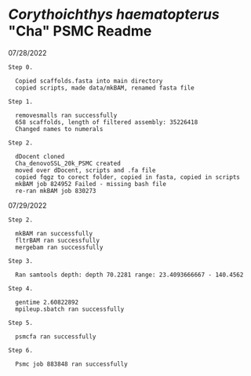 # <i>Corythoichthys haematopterus</i> "Cha" PSMC Readme

07/28/2022

    Step 0. 
  
      Copied scaffolds.fasta into main directory
      copied scripts, made data/mkBAM, renamed fasta file
    
    Step 1.
  
      removesmalls ran successfully
      658 scaffolds, length of filtered assembly: 35226418
      Changed names to numerals
   
    Step 2.

      dDocent cloned
      Cha_denovoSSL_20k_PSMC created
      moved over dDocent, scripts and .fa file
      copied fqgz to corect folder, copied in fasta, copied in scripts
      mkBAM job 824952 Failed - missing bash file
      re-ran mkBAM job 830273

07/29/2022

    Step 2.
    
      mkBAM ran successfully
      fltrBAM ran successfully
      mergebam ran successfully
    
    Step 3.
  
      Ran samtools depth: depth 70.2281 range: 23.4093666667 - 140.4562
  
    Step 4.
    
      gentime 2.60822892
      mpileup.sbatch ran successfully
    
    Step 5.
  
      psmcfa ran successfully
    
    Step 6.
  
      Psmc job 883848 ran successfully
